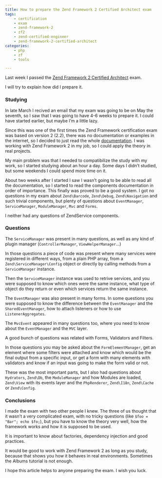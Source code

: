 ```yaml
---
title: How to prepare the Zend Framework 2 Certified Architect exam
tags:
    - certification
    - exam
    - zend-framework-2
    - zf2
    - zend-certified-engineer
    - zend-framework-2-certified-architect
categories:
    - php
    - zf
    - tools

---
```


Last week I passed the [Zend Framework 2 Certified Architect](http://www.zend.com/en/yellow-pages/ZEND021590) exam.

I will try to explain how did I prepare it.

### Studying

In late March I recived an email that my exam was going to be on May the seventh, so I saw that I was going to have 4-6 weeks to prepare it. I could have started earlier, but maybe I’m a little lazy.

Since this was one of the first times the Zend Framework certification exam was based on version 2 (2.2), there was no documentation or examples in the internet, so I decided to just read the whole [documentation](http://framework.zend.com/manual/2.2/en/user-guide/overview.html). I was working with Zend Framework 2 in my job, so I could apply the theory in real projects.

My main problem was that I needed to compatibilize the study with my work, so I started studying about an hour a day. Some days I didn’t studied, but some weekends I could spend more time on it.

About two weeks after I started I saw I wasn’t going to be able to read all the documentation, so I started to read the components documentation in order of importance. This finally was proved to be a good system. I got no questions in my exam about `Zend\Barcode`, `Zend\Debug`, `Zend\Navigation` and such trivial components, but plenty of questions about `EventManager`, `ServiceManager`, `ModuleManager`, `Mvc` and `Forms`.

I neither had any questions of ZendService components.

### Questions

The `ServiceManager` was present in many questions, as well as any kind of plugin manager (`ControllerManager`, `ViewHelperManager`…)

In those questions a piece of code was present where many services were registered in different ways, from a plain PHP array, from a `Zend\ServiceManager\Config` object or directly by calling methods from a `ServiceManager` instance.

Then the `ServiceManager` instance was used to retrive services, and you were supposed to know which ones were the same instance, what type of object do they return or even which services return the same instance.

The `EventManager` was also present in many forms. In some questions you were supposed to know the difference between the `EventManager` and the `SharedEventManager`, how to attach listeners or how to use `ListenerAggregates`.

The `MvcEvent` appeared in many questions too, where you need to know about the `EventManager` and the `MVC` layer.

A good bunch of questions was related with Forms, Validators and Filters.

In those questions you may be asked about the `FormElementManager`, get an element where some filters were attached and know which would be the final output from a specific input, or get a form with many elements with validators and know if an input was going to make the form valid or not.

These was the most important parts, but I also had questions about `Hydrators`, `Zend\Db`, the `ModuleManager` and how Modules are loaded, `Zend\View` with its events layer and the `PhpRenderer`, `Zend\I18n`, `Zend\Cache` or `Zend\Config`.

### Conclusions

I made the exam with two other people I knew. The three of us thought that it wasn’t a very complicated exam, with no tricky questions (like `$foo = "Bar"; echo $fo;`), but you have to know the theory very well, how the framework works and how it is supposed to be used.

It is important to know about factories, dependency injection and good practices.

It would be good to work with Zend Framework 2 as long as you study, because that shows you how it behaves in real environments. Sometimes the Albums tutorial is not enough.

I hope this article helps to anyone preparing the exam. I wish you luck.
